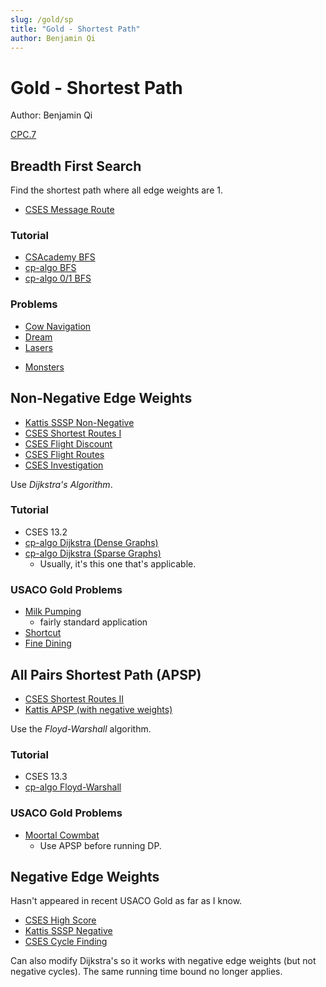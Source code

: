 ```yaml
---
slug: /gold/sp
title: "Gold - Shortest Path"
author: Benjamin Qi
---
```


# Gold - Shortest Path

Author: Benjamin Qi

[CPC.7](https://github.com/SuprDewd/T-414-AFLV/tree/master/07_graphs_1)

## Breadth First Search

Find the shortest path where all edge weights are 1.

 * [CSES Message Route](https://cses.fi/problemset/task/1667)

### Tutorial

 - [CSAcademy BFS](https://csacademy.com/lesson/breadth_first_search)
 - [cp-algo BFS](https://cp-algorithms.com/graph/breadth-first-search.html)
 - [cp-algo 0/1 BFS](https://cp-algorithms.com/graph/01_bfs.html)

### Problems

 - [Cow Navigation](http://www.usaco.org/index.php?page=viewproblem2&cpid=695)
 - [Dream](http://www.usaco.org/index.php?page=viewproblem2&cpid=575)
 - [Lasers](http://www.usaco.org/index.php?page=viewproblem2&cpid=671)
 * [Monsters](https://cses.fi/problemset/task/1194)

## Non-Negative Edge Weights

 * [Kattis SSSP Non-Negative](https://open.kattis.com/problems/shortestpath1)
 * [CSES Shortest Routes I](https://cses.fi/problemset/task/1671)
 * [CSES Flight Discount](https://cses.fi/problemset/task/1195)
 * [CSES Flight Routes](https://cses.fi/problemset/task/1196)
 * [CSES Investigation](https://cses.fi/problemset/task/1202)

Use *Dijkstra's Algorithm*.

### Tutorial

 * CSES 13.2
 * [cp-algo Dijkstra (Dense Graphs)](https://cp-algorithms.com/graph/dijkstra_sparse.html)
 * [cp-algo Dijkstra (Sparse Graphs)](https://cp-algorithms.com/graph/dijkstra_sparse.html)
   * Usually, it's this one that's applicable.

### USACO Gold Problems 

 * [Milk Pumping](http://www.usaco.org/index.php?page=viewproblem2&cpid=969)
   * fairly standard application
 * [Shortcut](http://usaco.org/index.php?page=viewproblem2&cpid=899)
 * [Fine Dining](http://usaco.org/index.php?page=viewproblem2&cpid=861)

## All Pairs Shortest Path (APSP)

 * [CSES Shortest Routes II](https://cses.fi/problemset/task/1672)
 * [Kattis APSP (with negative weights)](https://open.kattis.com/problems/allpairspath)

Use the *Floyd-Warshall* algorithm.

### Tutorial

 * CSES 13.3
 * [cp-algo Floyd-Warshall](https://cp-algorithms.com/graph/all-pair-shortest-path-floyd-warshall.html)

### USACO Gold Problems 

 * [Moortal Cowmbat](http://usaco.org/index.php?page=viewproblem2&cpid=971)
   * Use APSP before running DP.

## Negative Edge Weights

Hasn't appeared in recent USACO Gold as far as I know.

 * [CSES High Score](https://cses.fi/problemset/task/1673)
 * [Kattis SSSP Negative](https://open.kattis.com/problems/shortestpath3)
 * [CSES Cycle Finding](https://cses.fi/problemset/task/1197)

Can also modify Dijkstra's so it works with negative edge weights (but not negative cycles). The same running time bound no longer applies.
